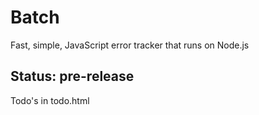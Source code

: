 Batch
=================
Fast, simple, JavaScript error tracker that runs on Node.js



Status: pre-release
----
Todo's in todo.html
